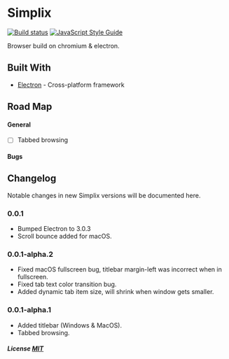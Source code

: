 # Simplix
[![Build status](https://ci.appveyor.com/api/projects/status/x0aj5p66dv1rw3tx?svg=true)](https://ci.appveyor.com/project/JSSRDRG/simplix) [![JavaScript Style Guide](https://img.shields.io/badge/code_style-standard-brightgreen.svg)](https://standardjs.com)

Browser build on chromium &amp; electron.

## Built With

* [Electron](https://electronjs.org/) - Cross-platform framework

## Road Map

#### General
- [ ] Tabbed browsing

#### Bugs

## Changelog

Notable changes in new Simplix versions will be documented here.

### 0.0.1
* Bumped Electron to 3.0.3
* Scroll bounce added for macOS.

### 0.0.1-alpha.2
* Fixed macOS fullscreen bug, titlebar margin-left was incorrect when in fullscreen.
* Fixed tab text color transition bug.
* Added dynamic tab item size, will shrink when window gets smaller.

### 0.0.1-alpha.1
* Added titlebar (Windows & MacOS).
* Tabbed browsing.

##### License [MIT](https://github.com/JSSRDRG/simplix/blob/master/LICENSE)
